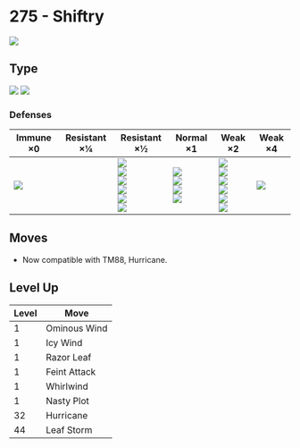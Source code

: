# 275 - Shiftry
![][275]

## Type

![][grass]  ![][dark]

### Defenses

Immune ×0        | Resistant ×¼ | Resistant ×½                                                                                 | Normal ×1                                                    | Weak ×2                                                                                     | Weak ×4      | 
---              | ---          | ---                                                                                          | ---                                                          | ---                                                                                         | ---          | 
![][psychic]<br> |              | ![][ground]<br> ![][ghost]<br> ![][water]<br> ![][grass]<br> ![][electric]<br> ![][dark]<br> | ![][normal]<br> ![][rock]<br> ![][steel]<br> ![][dragon]<br> | ![][fighting]<br> ![][flying]<br> ![][poison]<br> ![][fire]<br> ![][ice]<br> ![][fairy]<br> | ![][bug]<br> | 

## Moves

 - Now compatible with TM88, Hurricane.

## Level Up

Level | Move         | 
---   | ---          | 
1     | Ominous Wind | 
1     | Icy Wind     | 
1     | Razor Leaf   | 
1     | Feint Attack | 
1     | Whirlwind    | 
1     | Nasty Plot   | 
32    | Hurricane    | 
44    | Leaf Storm   | 

[275]: ../img/pokemon/275.png
[normal]: ../img/types/normal.png
[fire]: ../img/types/fire.png
[fighting]: ../img/types/fighting.png
[water]: ../img/types/water.png
[flying]: ../img/types/flying.png
[grass]: ../img/types/grass.png
[poison]: ../img/types/poison.png
[electric]: ../img/types/electric.png
[ground]: ../img/types/ground.png
[psychic]: ../img/types/psychic.png
[rock]: ../img/types/rock.png
[ice]: ../img/types/ice.png
[bug]: ../img/types/bug.png
[dragon]: ../img/types/dragon.png
[ghost]: ../img/types/ghost.png
[dark]: ../img/types/dark.png
[steel]: ../img/types/steel.png
[fairy]: ../img/types/fairy.png
